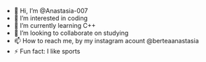 - 👋 Hi, I’m @Anastasia-007
- 👀 I’m interested in coding
- 🌱 I’m currently learning C++
- 💞️ I’m looking to collaborate on studying
- 📫 How to reach me, by my instagram acount @berteaanastasia
- ⚡ Fun fact: I like sports

<!---
Anastasia-007/Anastasia-007 is a ✨ special ✨ repository because its `README.md` (this file) appears on your GitHub profile.
You can click the Preview link to take a look at your changes.
--->

